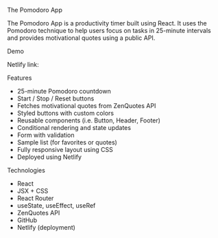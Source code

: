 The Pomodoro App

The Pomodoro App is a productivity timer built using React. It uses the Pomodoro technique to help users focus on tasks in 25-minute intervals and provides motivational quotes using a public API.



Demo

 Netlify link: 



Features

- 25-minute Pomodoro countdown
- Start / Stop / Reset buttons
- Fetches motivational quotes from ZenQuotes API
- Styled buttons with custom colors
- Reusable components (i.e. Button, Header, Footer)
- Conditional rendering and state updates
- Form with validation
- Sample list (for favorites or quotes)
- Fully responsive layout using CSS
- Deployed using Netlify



Technologies
- React
- JSX + CSS
- React Router
- useState, useEffect, useRef
- ZenQuotes API
- GitHub
- Netlify (deployment)
